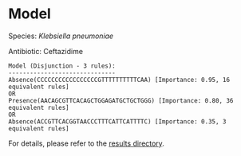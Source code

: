 
# Model

Species: *Klebsiella pneumoniae*

Antibiotic: Ceftazidime

```
Model (Disjunction - 3 rules):
------------------------------
Absence(CCCCCCCCCCCCCCCCCGTTTTTTTTTTCAA) [Importance: 0.95, 16 equivalent rules]
OR
Presence(AACAGCGTTCACAGCTGGAGATGCTGCTGGG) [Importance: 0.80, 36 equivalent rules]
OR
Absence(ACCGTTCACGGTAACCCTTTCATTCATTTTC) [Importance: 0.35, 3 equivalent rules]

```

For details, please refer to the [results directory](../../../../../results/scm_b/klebsiella%20pneumoniae/ceftazidime/repeat_1/).

